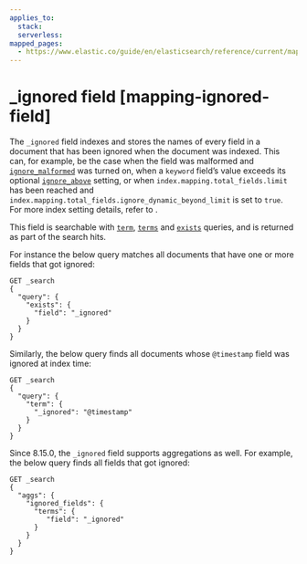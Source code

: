 ```yaml
---
applies_to:
  stack:
  serverless:
mapped_pages:
  - https://www.elastic.co/guide/en/elasticsearch/reference/current/mapping-ignored-field.html
---
```


# _ignored field [mapping-ignored-field]

The `_ignored` field indexes and stores the names of every field in a document that has been ignored when the document was indexed. This can, for example, be the case when the field was malformed and [`ignore_malformed`](/reference/elasticsearch/mapping-reference/ignore-malformed.md) was turned on, when a `keyword` field’s value exceeds its optional [`ignore_above`](/reference/elasticsearch/mapping-reference/ignore-above.md) setting, or when `index.mapping.total_fields.limit` has been reached and `index.mapping.total_fields.ignore_dynamic_beyond_limit` is set to `true`. For more index setting details, refer to [](/reference/elasticsearch/index-settings/mapping-limit.md).

This field is searchable with [`term`](/reference/query-languages/query-dsl/query-dsl-term-query.md), [`terms`](/reference/query-languages/query-dsl/query-dsl-terms-query.md) and [`exists`](/reference/query-languages/query-dsl/query-dsl-exists-query.md) queries, and is returned as part of the search hits.

For instance the below query matches all documents that have one or more fields that got ignored:

```console
GET _search
{
  "query": {
    "exists": {
      "field": "_ignored"
    }
  }
}
```

Similarly, the below query finds all documents whose `@timestamp` field was ignored at index time:

```console
GET _search
{
  "query": {
    "term": {
      "_ignored": "@timestamp"
    }
  }
}
```

Since 8.15.0, the `_ignored` field supports aggregations as well. For example, the below query finds all fields that got ignored:

```console
GET _search
{
  "aggs": {
    "ignored_fields": {
      "terms": {
         "field": "_ignored"
      }
    }
  }
}
```

